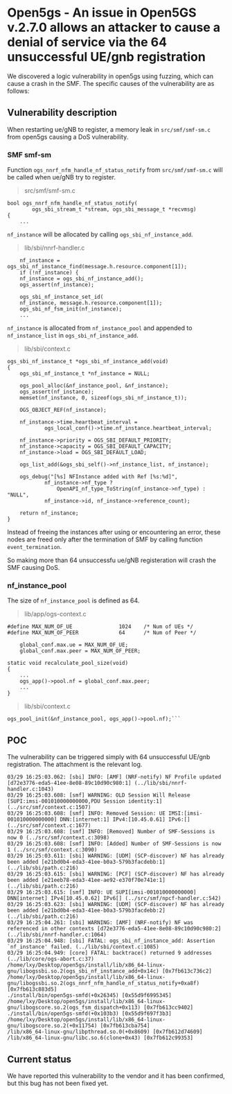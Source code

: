 # Open5gs - An issue in Open5GS v.2.7.0 allows an attacker to cause a denial of service via the 64 unsuccessful UE/gnb registration
We discovered a logic vulnerability in open5gs using fuzzing, which can cause a crash in the SMF.
The specific causes of the vulnerability are as follows:

## Vulnerability description
When restarting ue/gNB to register, a memory leak in `src/smf/smf-sm.c` from open5gs causing a DoS vulnerability.
### SMF smf-sm
Function `ogs_nnrf_nfm_handle_nf_status_notify` from `src/smf/smf-sm.c` will be called when ue/gNB try to register.

> src/smf/smf-sm.c
```c=95
bool ogs_nnrf_nfm_handle_nf_status_notify(
        ogs_sbi_stream_t *stream, ogs_sbi_message_t *recvmsg)
{
    ...
```
`nf_instance` will be allocated by calling `ogs_sbi_nf_instance_add`.

> lib/sbi/nnrf-handler.c
```c=145
    nf_instance = ogs_sbi_nf_instance_find(message.h.resource.component[1]);
    if (!nf_instance) {
    nf_instance = ogs_sbi_nf_instance_add();
    ogs_assert(nf_instance);

    ogs_sbi_nf_instance_set_id(
    nf_instance, message.h.resource.component[1]);
    ogs_sbi_nf_fsm_init(nf_instance);
    ...
```

`nf_instance` is allocated from `nf_instance_pool` and appended to `nf_instance_list` in `ogs_sbi_nf_instance_add`. 

> lib/sbi/context.c

```c=635
ogs_sbi_nf_instance_t *ogs_sbi_nf_instance_add(void)
{
    ogs_sbi_nf_instance_t *nf_instance = NULL;

    ogs_pool_alloc(&nf_instance_pool, &nf_instance);
    ogs_assert(nf_instance);
    memset(nf_instance, 0, sizeof(ogs_sbi_nf_instance_t));

    OGS_OBJECT_REF(nf_instance);

    nf_instance->time.heartbeat_interval =
            ogs_local_conf()->time.nf_instance.heartbeat_interval;

    nf_instance->priority = OGS_SBI_DEFAULT_PRIORITY;
    nf_instance->capacity = OGS_SBI_DEFAULT_CAPACITY;
    nf_instance->load = OGS_SBI_DEFAULT_LOAD;

    ogs_list_add(&ogs_sbi_self()->nf_instance_list, nf_instance);

    ogs_debug("[%s] NFInstance added with Ref [%s:%d]",
            nf_instance->nf_type ?
                OpenAPI_nf_type_ToString(nf_instance->nf_type) : "NULL",
            nf_instance->id, nf_instance->reference_count);

    return nf_instance;
}
```


Instead of freeing the instances after using or encountering an error, these nodes are freed only after the termination of SMF by calling function `event_termination`.

So making more than 64 unsuccessfu ue/gNB registeration will crash the SMF causing DoS.

### nf_instance_pool

The size of `nf_instance_pool` is defined as 64.

> lib/app/ogs-context.c
```c=175
#define MAX_NUM_OF_UE               1024    /* Num of UEs */
#define MAX_NUM_OF_PEER             64      /* Num of Peer */

    global_conf.max.ue = MAX_NUM_OF_UE;
    global_conf.max.peer = MAX_NUM_OF_PEER;
```
```c=65
static void recalculate_pool_size(void)
{
    ...
    ogs_app()->pool.nf = global_conf.max.peer;
    ...
}
```

> lib/sbi/context.c
```c=51
ogs_pool_init(&nf_instance_pool, ogs_app()->pool.nf);```
```
## POC
The vulnerability can be triggered simply with 64 unsuccessful UE/gnb registration.
The attachment is the relevant log.
```
03/29 16:25:03.062: [sbi] INFO: [AMF] (NRF-notify) NF Profile updated [d72e3776-eda5-41ee-8e08-89c10d90c980:1] (../lib/sbi/nnrf-handler.c:1043)
03/29 16:25:03.608: [smf] WARNING: OLD Session Will Release [SUPI:imsi-001010000000000,PDU Session identity:1] (../src/smf/context.c:1507)
03/29 16:25:03.608: [smf] INFO: Removed Session: UE IMSI:[imsi-001010000000000] DNN:[internet:1] IPv4:[10.45.0.61] IPv6:[] (../src/smf/context.c:1677)
03/29 16:25:03.608: [smf] INFO: [Removed] Number of SMF-Sessions is now 0 (../src/smf/context.c:3098)
03/29 16:25:03.608: [smf] INFO: [Added] Number of SMF-Sessions is now 1 (../src/smf/context.c:3090)
03/29 16:25:03.611: [sbi] WARNING: [UDM] (SCP-discover) NF has already been added [e21bd0b4-eda3-41ee-b0a3-579b3facdebb:1] (../lib/sbi/path.c:216)
03/29 16:25:03.615: [sbi] WARNING: [PCF] (SCP-discover) NF has already been added [e21eeb78-eda3-41ee-ae92-e370f70e741e:1] (../lib/sbi/path.c:216)
03/29 16:25:03.615: [smf] INFO: UE SUPI[imsi-001010000000000] DNN[internet] IPv4[10.45.0.62] IPv6[] (../src/smf/npcf-handler.c:542)
03/29 16:25:03.623: [sbi] WARNING: [UDM] (SCP-discover) NF has already been added [e21bd0b4-eda3-41ee-b0a3-579b3facdebb:2] (../lib/sbi/path.c:216)
03/29 16:25:04.261: [sbi] WARNING: [AMF] (NRF-notify) NF was referenced in other contexts [d72e3776-eda5-41ee-8e08-89c10d90c980:2] (../lib/sbi/nnrf-handler.c:1064)
03/29 16:25:04.948: [sbi] FATAL: ogs_sbi_nf_instance_add: Assertion `nf_instance' failed. (../lib/sbi/context.c:1085)
03/29 16:25:04.949: [core] FATAL: backtrace() returned 9 addresses (../lib/core/ogs-abort.c:37)
/home/lxy/Desktop/open5gs/install/lib/x86_64-linux-gnu/libogssbi.so.2(ogs_sbi_nf_instance_add+0x14c) [0x7fb613c736c2]
/home/lxy/Desktop/open5gs/install/lib/x86_64-linux-gnu/libogssbi.so.2(ogs_nnrf_nfm_handle_nf_status_notify+0xa8f) [0x7fb613c883d5]
./install/bin/open5gs-smfd(+0x26345) [0x55d9f6995345]
/home/lxy/Desktop/open5gs/install/lib/x86_64-linux-gnu/libogscore.so.2(ogs_fsm_dispatch+0x113) [0x7fb613cc9402]
./install/bin/open5gs-smfd(+0x103b3) [0x55d9f697f3b3]
/home/lxy/Desktop/open5gs/install/lib/x86_64-linux-gnu/libogscore.so.2(+0x11754) [0x7fb613cba754]
/lib/x86_64-linux-gnu/libpthread.so.0(+0x8609) [0x7fb612d74609]
/lib/x86_64-linux-gnu/libc.so.6(clone+0x43) [0x7fb612c99353]
```
## Current status
We have reported this vulnerability to the vendor and it has been confirmed, but this bug has not been fixed yet.
